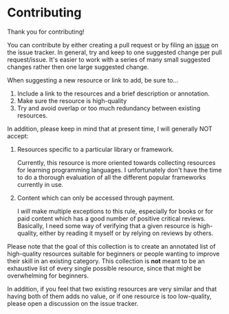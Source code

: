 # Contributing

Thank you for contributing!

You can contribute by either creating a pull request or by filing an
[issue][is] on the issue tracker. In general, try and keep to one
suggested change per pull request/issue. It's easier to work with a
series of many small suggested changes rather then one large suggested
change.

When suggesting a new resource or link to add, be sure to...

1.  Include a link to the resources and a brief description or annotation.
2.  Make sure the resource is high-quality
3.  Try and avoid overlap or too much redundancy between existing resources.

In addition, please keep in mind that at present time, I will generally NOT
accept:

1.  Resources specific to a particular library or framework.

    Currently, this resource is more oriented towards collecting resources for
    learning programming languages. I unfortunately don't have the time to do a
    thorough evaluation of all the different popular frameworks currently in use.

2.  Content which can only be accessed through payment.

    I _will_ make multiple exceptions to this rule, especially for books or
    for paid content which has a good number of positive critical reviews.
    Basically, I need some way of verifying that a given resource is
    high-quality, either by reading it myself or by relying on reviews by
    others.

Please note that the goal of this collection is to create an annotated list of
high-quality resources suitable for beginners or people wanting to improve their
skill in an existing category. This collection is **not** meant to be an exhaustive
list of every single possible resource, since that might be overwhelming for
beginners.

In addition, if you feel that two existing resources are very similar and that
having both of them adds no value, or if one resource is too low-quality, please
open a discussion on the issue tracker.

  [is]:https://github.com/ashleymcnamara/learn_to_code/blob/master/Contributing.md
